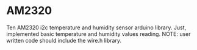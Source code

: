 # AM2320
Ten AM2320 i2c temperature and humidity sensor arduino library.
Just, implemented basic temperature and humidity values reading.
NOTE: user written code should include the wire.h library.
